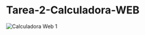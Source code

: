 # Tarea-2-Calculadora-WEB


![Calculadora Web 1](https://user-images.githubusercontent.com/111713696/193701273-ceae8e13-f92a-4ab6-970b-efe90be6084a.png)
